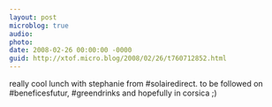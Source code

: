 ```yaml
---
layout: post
microblog: true
audio: 
photo: 
date: 2008-02-26 00:00:00 -0000
guid: http://xtof.micro.blog/2008/02/26/t760712852.html
---
```

really cool lunch with stephanie from #solairedirect. to be followed on #beneficesfutur, #greendrinks and hopefully in corsica ;)
